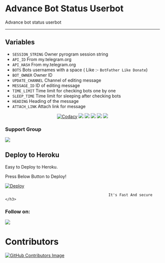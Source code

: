 # Advance Bot Status Userbot
Advance bot status userbot

---

## Variables

- `SESSION_STRING` Owner pyrogram session string
- `API_ID` From my.telegram.org
- `API_HASH` From my.telegram.org
- `BOTS` Bots usernames with a space ( Like :- `BotFather Like Donate`)
- `BOT_OWNER` Owner ID 
- `UPDATE_CHANNEL` Channel of editing message 
- `MESSAGE_ID` ID of editing message
- `TIME_LIMIT` Time limit for checking bots one by one
- `SLEEP_TIME` Time limit for sleeping after checking bots
- `HEADING` Heading of the message 
- `ATTACH_LINK` Attach link for message

<p align="center">
    <a href="https://app.codacy.com/ToxicCybers/Bot-Status/dashboard"> <img src="https://img.shields.io/codacy/grade/4d58f2a402b54aed8a7d95f7add45a81?color=brightgreen&logo=codacy&logoColor=green&style=for-the-badge" alt="Codacy" /></a>
    <a href="https://github.com/ToxicCybers/Bot-Status"> <img src="https://img.shields.io/github/repo-size/ToxicCybers/Bot-Status?color=orange&logo=github&logoColor=green&style=for-the-badge" /></a>
    <a href="https://github.com/ToxicCybers/Bot-Status/commits/"> <img src="https://img.shields.io/github/last-commit/ToxicCybers/Bot-Status?color=brown&logo=github&logoColor=green&style=for-the-badge" /></a>
    <a href="https://github.com/ToxicCybers/Bot-Status/issues"> <img src="https://img.shields.io/github/issues/ToxicCybers/Bot-Status?color=blueviolet&logo=github&logoColor=green&style=for-the-badge" /></a>
    <a href="https://github.com/ToxicCybers/Bot-Status/network/members"> <img src="https://img.shields.io/github/forks/ToxicCybers/Bot-Status?color=red&logo=github&logoColor=green&style=for-the-badge" /></a>  
    <a href="https://pypi.org/project/Pyrogram/"> <img src="https://img.shields.io/pypi/v/pyrogram?color=yellow&label=pyrogram&logo=python&logoColor=green&style=for-the-badge" /></a>
</p>

### Support Group
<a href="https://t.me/RexomaSupport"><img src="https://img.shields.io/badge/Telegram-Join%20Telegram%20Group-blue.svg?logo=telegram"></a>

## Deploy to Heroku
Easy to Deploy to Heroku.

Press Below Button to Deploy!

[![Deploy](https://www.herokucdn.com/deploy/button.svg)](https://heroku.com/deploy?template=https://github.com/ToxicCybers/Bot-Status)

                                                   It's Fast And secure </h3>

### Follow on:
<p align="left">
<a href="https://github.com/ToxicCybers"><img src="https://img.shields.io/badge/GitHub-Follow%20on%20GitHub-inactive.svg?logo=github"></a>
</p>

# Contributors
<a href="https://t.me/RexomaSupport">![GitHub Contributors Image](https://contrib.rocks/image?repo=ToxicCybers/Bot-Status)   
